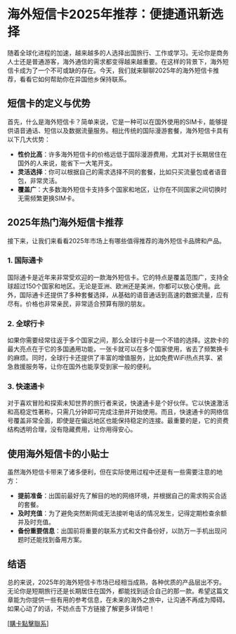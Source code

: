 # 海外短信卡2025年推荐：便捷通讯新选择

随着全球化进程的加速，越来越多的人选择出国旅行、工作或学习。无论你是商务人士还是普通游客，海外通信的需求都变得越来越重要。在这样的背景下，海外短信卡成为了一个不可或缺的存在。今天，我们就来聊聊2025年的海外短信卡推荐，看看它如何帮助你在异国他乡保持联系。

## 短信卡的定义与优势

首先，什么是海外短信卡？简单来说，它是一种可以在国外使用的SIM卡，能够提供语音通话、短信以及数据流量服务。相比传统的国际漫游套餐，海外短信卡具有以下几大优势：

- **性价比高**：许多海外短信卡的价格远低于国际漫游费用，尤其对于长期居住在国外的人来说，能省下一大笔开支。
- **灵活选择**：你可以根据自己的需求选择不同的套餐，比如只买流量包或者语音包，非常灵活。
- **覆盖广**：大多数海外短信卡支持多个国家和地区，让你在不同国家之间切换时无需频繁更换SIM卡。

## 2025年热门海外短信卡推荐

接下来，让我们来看看2025年市场上有哪些值得推荐的海外短信卡品牌和产品。

### 1. 国际通卡

国际通卡是近年来非常受欢迎的一款海外短信卡。它的特点是覆盖范围广，支持全球超过150个国家和地区。无论是亚洲、欧洲还是美洲，你都可以放心使用。此外，国际通卡还提供了多种套餐选择，从基础的语音通话到高速的数据流量，应有尽有。价格也非常亲民，非常适合预算有限的朋友。

### 2. 全球行卡

如果你需要经常往返于多个国家之间，那么全球行卡是一个不错的选择。这款卡的最大亮点在于它的多国通用功能，一张卡就可以在多个国家使用，省去了频繁换卡的麻烦。同时，全球行卡还提供了丰富的增值服务，比如免费WiFi热点共享、紧急救援服务等，让你在国外也能享受到家一般的便利。

### 3. 快速通卡

对于喜欢冒险和探索未知世界的旅行者来说，快速通卡是个好伙伴。它以快速激活和高稳定性著称，只需几分钟即可完成注册并开始使用。而且，快速通卡的网络信号覆盖非常全面，即使是在偏远地区也能保持稳定的连接。最重要的是，它的资费结构透明合理，没有隐藏费用，让你用得安心。

## 使用海外短信卡的小贴士

虽然海外短信卡带来了诸多便利，但在实际使用过程中还是有一些需要注意的地方：

- **提前准备**：出国前最好先了解目的地的网络环境，并根据自己的需求购买合适的套餐。
- **及时充值**：为了避免突然断网或无法接听电话的情况发生，记得定期检查余额并及时充值。
- **备份重要信息**：出国前将重要的联系方式和文件备份好，以防万一手机出现问题时还能找到备用方案。

## 结语

总的来说，2025年的海外短信卡市场已经相当成熟，各种优质的产品层出不穷。无论你是短期旅行还是长期居住在国外，都能找到适合自己的那一款。希望这篇文章能为你提供一些有用的参考信息，在未来的海外之旅中，让沟通不再成为障碍。如果心动了的话，不妨点击下方链接了解更多详情吧！

[[購卡點擊聯系](https://t.me/s/esim1088)]